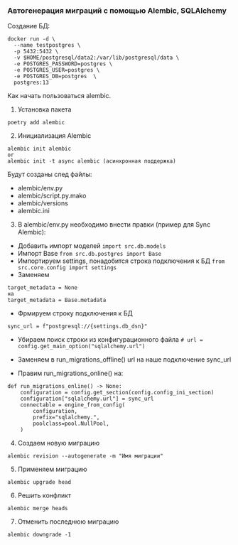 ### Автогенерация миграций с помощью Alembic, SQLAlchemy

Создание БД:

```
docker run -d \
  --name testpostgres \
  -p 5432:5432 \
  -v $HOME/postgresql/data2:/var/lib/postgresql/data \
  -e POSTGRES_PASSWORD=postgres \
  -e POSTGRES_USER=postgres \
  -e POSTGRES_DB=postgres  \
  postgres:13
```

Как начать пользоваться alembic.

1. Установка пакета

```poetry add alembic```

2. Инициализация Alembic

```
alembic init alembic
or
alembic init -t async alembic (асинхронная поддержка)
```

Будут созданы след файлы:

- alembic/env.py
- alembic/script.py.mako
- alembic/versions
- alembic.ini

3. В alembic/env.py необходимо внести правки (пример для Sync Alembic):

- Добавить импорт моделей
  ```import src.db.models```
- Импорт Base
  ```from src.db.postgres import Base```
- Импортируем settings, понадобится строка подключения к БД
```from src.core.config import settings```
- Заменяем 
```
target_metadata = None
на
target_metadata = Base.metadata
```
- Фрмируем строку подключения к БД

```sync_url = f"postgresql://{settings.db_dsn}"```

- Убираем поиск строки из конфигурационного файла
```# url = config.get_main_option("sqlalchemy.url")```

- Заменяем в run_migrations_offline() url на наше подключение sync_url

- Правим run_migrations_online() на:

```
def run_migrations_online() -> None:
    configuration = config.get_section(config.config_ini_section)
    configuration["sqlalchemy.url"] = sync_url
    connectable = engine_from_config(
        configuration,
        prefix="sqlalchemy.",
        poolclass=pool.NullPool,
    )
```
4. Создаем новую миграцию 

```alembic revision --autogenerate -m "Имя миграции"```

5. Применяем миграцию

```alembic upgrade head```

6. Решить конфликт

```alembic merge heads```

7. Отменить последнюю миграцию

```alembic downgrade -1```